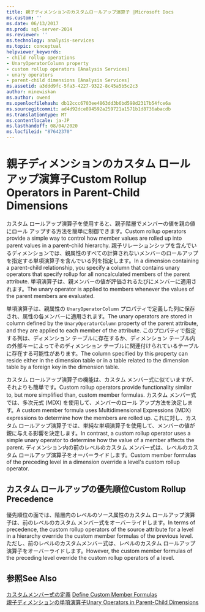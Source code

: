 ```yaml
---
title: 親子ディメンションのカスタムロールアップ演算子 |Microsoft Docs
ms.custom: ''
ms.date: 06/13/2017
ms.prod: sql-server-2014
ms.reviewer: ''
ms.technology: analysis-services
ms.topic: conceptual
helpviewer_keywords:
- child rollup operations
- UnaryOperatorColumn property
- custom rollup operators [Analysis Services]
- unary operators
- parent-child dimensions [Analysis Services]
ms.assetid: a3ddd9fc-5fa3-4227-9322-8c45a5b5c2c3
author: minewiskan
ms.author: owend
ms.openlocfilehash: db12ccc6703ee4863dd3b6bd598d2317b54fce6a
ms.sourcegitcommit: ad4d92dce894592a259721a1571b1d8736abacdb
ms.translationtype: MT
ms.contentlocale: ja-JP
ms.lasthandoff: 08/04/2020
ms.locfileid: "87642370"
---
```

# <a name="custom-rollup-operators-in-parent-child-dimensions"></a><span data-ttu-id="00da8-102">親子ディメンションのカスタム ロールアップ演算子</span><span class="sxs-lookup"><span data-stu-id="00da8-102">Custom Rollup Operators in Parent-Child Dimensions</span></span>
  <span data-ttu-id="00da8-103">カスタム ロールアップ演算子を使用すると、親子階層でメンバーの値を親の値にロール アップする方法を簡単に制御できます。</span><span class="sxs-lookup"><span data-stu-id="00da8-103">Custom rollup operators provide a simple way to control how member values are rolled up into parent values in a parent-child hierarchy.</span></span> <span data-ttu-id="00da8-104">親子リレーションシップを含んでいるディメンションでは、親属性のすべての計算されないメンバーのロールアップを指定する単項演算子を含んでいる列を指定します。</span><span class="sxs-lookup"><span data-stu-id="00da8-104">In a dimension containing a parent-child relationship, you specify a column that contains unary operators that specify rollup for all noncalculated members of the parent attribute.</span></span> <span data-ttu-id="00da8-105">単項演算子は、親メンバーの値が評価されるたびにメンバーに適用されます。</span><span class="sxs-lookup"><span data-stu-id="00da8-105">The unary operator is applied to members whenever the values of the parent members are evaluated.</span></span>  
  
 <span data-ttu-id="00da8-106">単項演算子は、親属性の `UnaryOperatorColumn` プロパティで定義した列に保存され、属性の各メンバーに適用されます。</span><span class="sxs-lookup"><span data-stu-id="00da8-106">The unary operators are stored in column defined by the `UnaryOperatorColumn` property of the parent attribute, and they are applied to each member of the attribute.</span></span> <span data-ttu-id="00da8-107">このプロパティで指定する列は、ディメンション テーブルに存在するか、ディメンション テーブル内の外部キーによってそのディメンション テーブルに関連付けられているテーブルに存在する可能性があります。</span><span class="sxs-lookup"><span data-stu-id="00da8-107">The column specified by this property can reside either in the dimension table or in a table related to the dimension table by a foreign key in the dimension table.</span></span>  
  
 <span data-ttu-id="00da8-108">カスタム ロールアップ演算子の機能は、カスタム メンバー式に似ていますが、それよりも簡単です。</span><span class="sxs-lookup"><span data-stu-id="00da8-108">Custom rollup operators provide functionality similar to, but more simplified than, custom member formulas.</span></span> <span data-ttu-id="00da8-109">カスタム メンバー式では、多次元式 (MDX) を使用して、メンバーのロール アップ方法を決定します。</span><span class="sxs-lookup"><span data-stu-id="00da8-109">A custom member formula uses Multidimensional Expressions (MDX) expressions to determine how the members are rolled up.</span></span> <span data-ttu-id="00da8-110">これに対し、カスタム ロールアップ演算子では、単純な単項演算子を使用して、メンバーの値が親に与える影響を決定します。</span><span class="sxs-lookup"><span data-stu-id="00da8-110">In contrast, a custom rollup operator uses a simple unary operator to determine how the value of a member affects the parent.</span></span> <span data-ttu-id="00da8-111">ディメンション内の前のレベルのカスタム メンバー式は、レベルのカスタム ロールアップ演算子をオーバーライドします。</span><span class="sxs-lookup"><span data-stu-id="00da8-111">Custom member formulas of the preceding level in a dimension override a level's custom rollup operator.</span></span>  
  
## <a name="custom-rollup-precedence"></a><span data-ttu-id="00da8-112">カスタム ロールアップの優先順位</span><span class="sxs-lookup"><span data-stu-id="00da8-112">Custom Rollup Precedence</span></span>  
 <span data-ttu-id="00da8-113">優先順位の面では、階層内のレベルのソース属性のカスタム ロールアップ演算子は、前のレベルのカスタム メンバー式をオーバーライドします。</span><span class="sxs-lookup"><span data-stu-id="00da8-113">In terms of precedence, the custom rollup operators of the source attribute for a level in a hierarchy override the custom member formulas of the previous level.</span></span> <span data-ttu-id="00da8-114">ただし、前のレベルのカスタムメンバー式は、レベルのカスタム ロールアップ演算子をオーバーライドします。</span><span class="sxs-lookup"><span data-stu-id="00da8-114">However, the custom member formulas of the preceding level override the custom rollup operators of a level.</span></span>  
  
## <a name="see-also"></a><span data-ttu-id="00da8-115">参照</span><span class="sxs-lookup"><span data-stu-id="00da8-115">See Also</span></span>  
 <span data-ttu-id="00da8-116">[カスタムメンバー式の定義](attribute-properties-define-custom-member-formulas.md) </span><span class="sxs-lookup"><span data-stu-id="00da8-116">[Define Custom Member Formulas](attribute-properties-define-custom-member-formulas.md) </span></span>  
 [<span data-ttu-id="00da8-117">親子ディメンションの単項演算子</span><span class="sxs-lookup"><span data-stu-id="00da8-117">Unary Operators in Parent-Child Dimensions</span></span>](parent-child-dimension-attributes-unary-operators.md)  
  
  

